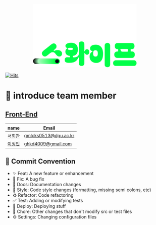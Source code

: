  <div align="center">
    
<img src="./public/images/ReadMeLogo.png" height="200px"/>

</div>

[![Hits](https://hits.seeyoufarm.com/api/count/incr/badge.svg?url=https%3A%2F%2Fgithub.com%2FSwipe-Jeju%2Fswiping-jeju-frontend&count_bg=%232ED016&title_bg=%23000000&icon=googlemaps.svg&icon_color=%23FFFFFF&title=hits&edge_flat=false)](https://hits.seeyoufarm.com)

# 👋 introduce team member

## [Front-End](/frontend/naemansan/README.md)

| name                                    | Email                |
| --------------------------------------- | -------------------- |
| [서희찬](https://github.com/seochan99)  | gmlcks0513@dgu.ac.kr |
| [이정민](https://github.com/froggy1014) | ghkd4009@gmail.com   |

## 🎯 Commit Convention

- ✨ Feat: A new feature or enhancement
- 🐛 Fix: A bug fix
- 📝 Docs: Documentation changes
- 🎨 Style: Code style changes (formatting, missing semi colons, etc)
- ♻️ Refactor: Code refactoring
- ✅ Test: Adding or modifying tests
- 🚀 Deploy: Deploying stuff
- 🔧 Chore: Other changes that don't modify src or test files
- ⚙️ Settings: Changing configuration files
